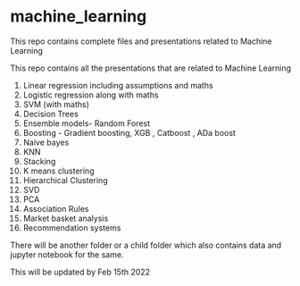 # machine_learning
This repo contains complete files and presentations related to Machine Learning


This repo contains all the presentations that are related to Machine Learning
1. Linear  regression including assumptions and maths
2. Logistic regression along with maths
3. SVM (with maths)
4. Decision Trees
5. Ensemble models- Random Forest
6. Boosting - Gradient boosting, XGB , Catboost , ADa boost
7. Naive bayes
8. KNN
9. Stacking
10. K means clustering
11. Hierarchical Clustering
12. SVD
13. PCA
14. Association Rules
15. Market basket analysis
16. Recommendation systems

There will be another folder or a child folder which also contains data and jupyter notebook for the same.

This will be updated by Feb 15th 2022


